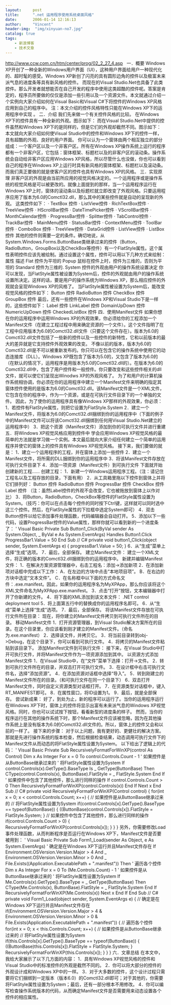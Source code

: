 ```yaml
---
layout:     post
title:      ".net 运用程序使用系统桌面风格"
date:       2006-01-14 12:16:13
author:     "Vincent"
header-img:  "img/xinyuan-no7.jpg"
catalog: true
tags:
    - 新浪博客
    - 技术文章
---
```




http://www.ccw.com.cn/htm/center/prog/02_2_27_4.asp
 
一．概要 Windows XP开创了一种全新的Windows用户界面（UI），这种用户界面给用户一种现代化的、超时髦的感受。Windows XP新创了闪亮的具有圆形边角的控件以及极富未来派气息的进度条等具有新风格的控件。 而现在的Visual Studio.Net也具备了此类控件。那么开发者就想能否在自己开发的程序中使用这类超酷的控件呢。答案是肯定的，程序员所要做的仅仅是添加一些引用以及一个资源文件。本文就通过介绍一个实例向大家介绍如何在Visual Basic和Visual C#下将控件的Windows XP风格应用到自己的程序中。 注：本文介绍的控件风格特性只能在Windows XP下的运用程序中实现
。 二．介绍 我们先来做一个有关控件风格的比较。 在Windows XP下的控件具有一种全新的外观。图示如下： 而在Visual Studio.Net中提供的控件虽然和Windows XP下的是同样的，但是它们的外观却截然不同。图示如下： 本文就向大家介绍如何使Visual Studio中的控件和Windows XP下的控件一样，具有超酷的外观、良好的用户界面。 你可以认为一个窗体由两个相互独立的部分组成：一个客户区以及一个非客户区。所有在Windows XP操作系统上运行的程序都有一个非客户区，它包括：窗体框架、标题栏以及的非客户区的滚动条。操作系统会自动给非客户区应用Windows XP风格，所以尽管什么也没做，你也可以看到自己的程序在Windows XP上运行时具有新风格的窗体框架、标题栏以及滚动条。而我们真正要做的就是使客户区的控件也具有Windows XP的风格。 三．实现原理 非客户区的外观是由当前所应用的视觉风格决定的。一个运用程序或是操作系统的视觉风格是可以被更改的。就像上面提到的那样，当一个运用程序运行在Windows XP上时，窗体的滚动条以及标题栏就立即改变了外观风格。只要运用程序应用了版本为6.0的Comctl32.dll，那么其中的某些控件就是自动的呈现新的外观。 这类控件如下： · TextBox 控件 · ListView控件 · RichTextBox控件 · TreeView控件 · HScrollBar控件 · DateTimePicker控件 · VScrollBar控件 · MonthCalendar控件 · ProgressBar控件 · Splitter控件 · TabControl控件 · TrackBar控件 · MainMenu控件 · StatusBar控件 · ContextMenu控件 · ToolBar控件 · ComboBox 控件 · TreeView控件 · DataGrid控件 · ListView控件 · ListBox控件 其他的控件则需要一定的条件。确切地说，从System.Windows.Forms.ButtonBase类继承过来的控件（Button，RadioButton，GroupBox以及CheckBox等控件）有一个FlatStyle属性。这个属性表明控件应该先被绘制。通过设置这个属性，控件可以用以下几种方式来绘制： 属性 描述 Flat 控件为平坦的 Popup 鼠标在控件上时，控件为三维的，否则为平坦的 Standard 控件为三维的. System 控件的外观由用户的操作系统设置决定 你可以发现，当FlatStyle属性被设置为System后，控件的外观就由用户的操作系统设置所决定。这样的话，要是用户的操作系统为Windows XP，那么相应控件的外观就会呈现Windows XP的风格了。 当FlatStyle属性被设置为System后，能改变视觉风格的控件如下： Button 控件 RadioButton 控件 CheckBox 控件 GroupBox 控件 最后，还有一些控件在Windows XP和Visual Studio下是一样的，这些控件如下： Label 控件 LinkLabel 控件 DomainUpDown 控件 NumericUpDown 控件 CheckedListBox 控件 四．使用Manifest文件 如果你想在你的运用程序中运用Windows XP的外观效果，你必须给你的工程添加一个Manifest文件（在建立工程过程中用来确定资源的一个文件）。这个文件指明了在工程中应用版本为6.0的Comctl32.dll文件（只要这个文件存在）。版本为6.0的Comctl32.dll文件包括了一些新的控件以及一些控件的新特性，它和以前版本的最大的差异就是它支持控件外观效果的改变。 不像以前的版本，版本为6.0的Comctl32.dll是不可以被重新发布的。你只可以在包含它的操作系统中使用它的动态连接库（DLL）。Windows XP既包含了版本为5.0的，又包含了版本为6.0的（在默认的情况下，运用程序是用版本为5.0的Comctl32.dll的）。在版本为6.0的Comctl32.dll中，包含了用户控件和一般控件。你只要改变和这些控件相关的dll文件，就可以使它们呈现出Winodws XP的外观风格了。 为了和用户的计算机操作系统相协调，你必须在你的运用程序中建立一个Manifest文件来明确的指定其窗体控件使用的是版本为6.0的Comctl32.dll。该Manifest文件是一个XML文件，它包含在你的程序中，作为一个资源，或是在可执行文件目录下的一个单独的文件。 因此，为了使你的运用程序具有像Windows XP那样的外观效果，你必须： 1．若控件有FlatStyle属性，则把它设置为FlatStyle.System 2．建立一个Manifest文件，将版本为6.0的Comctl32.dll捆绑到你的运用程序中（下面的例子中的Manifest文件可以将该Comctl32.dll捆绑到任何用Visual Studio.Net建立的运用程序中） 3．把这个资源（Manifest文件）添加到你的可执行文件并进行重建 五．将Windows XP视觉风格应用到控件中 学会应用Windows XP视觉风格的最简单的方法就是学习做一个实例。本文最后就向大家介绍任何建立一个简单的运用程序并使它的窗体上的控件具有Windows XP视觉风格。 接下来，我们要做的就是： 1．建立一个运用程序的工程，并在窗体上添加一些控件 2．建立一个Manifest文件，将所需的DLL捆绑到你的运用程序中 3．将该Manifest文件存放在可执行文件目录下 4．添加一项资源（Manifest文件）到可执行文件 下面就开始创建新的工程…… 创建工程： 1．新建一个Windows运用程序工程。（注：请记住工程名以及工程存放的目录，下面有用） 2．从工具箱里拖以下控件到窗体上并将它们排列好： Button 控件 RadioButton 控件 ProgressBar 控件 CheckBox 控件 Label 控件 （注：虽然Label控件的外观不会改变，它也被拖放到窗体上以作对比） 3．将Button，RadioButton，CheckBox等控件的FlatStyle属性设置为System。（技巧：你可以在点击每个控件的同时按下Ctrl键，这样就可以同时选中这三个控件。然后，在FlatStyle属性的下拉框中选定System即可） 4．双击Button控件以给它添加事件处理函数，代码编辑器会自动打开。 5．添加以下一些代码，设置ProgressBar控件的Value属性，那样你就可以看到新的一个进度条了： ' Visual Basic Private Sub Button1_Click(ByVal sender As System.Object, _ ByVal e As System.EventArgs) Handles Button1.Click ProgressBar1.Value = 50 End Sub // C# private void button1_Click(object sender, System.EventArgs e) { progressBar1.Value = 50; } 6．从“生成”菜单上选择“生成”选项。 7．最后，全部保存。 建立Manifest文件： 建立一个XML文件，将正确的版本的Comctl32.dll捆绑到你的运用程序中。 新建并编辑Manifest文件： 1．在解决方案资源管理器中，右击工程名：添加-&gt;添加新项 2．在添加新项对话框中完成以下工作： A．在左边的方块中点击“本地项目项”。 B．在右边的方块中选定“文本文件”。 C．在名称框中以下面的方式命名文件：.exe.manifest。因此，如果你的运用程序名为MyXPApp，那么你应该将这个XML文件命名为MyXPApp.exe.manifest。 3．点击“打开”按钮，文本编辑器中打开了你新建的文件。 4．将下面的XML添加到该文本文件： .NET control deployment tool 5．将上面第五行中的替换成你的运用程序名即可。 6．从“生成”菜单上选择“生成”选项。 7．最后，全部保存。 将该Manifest文件存放在可执行文件所在目录： 现在，将你建立的Manifest文件拷贝到可执行文件所在的目录。 移动Manifest文件 1．打开资源管理器，到Visual Studio解决方案所在的目录。在这个目录里，你应该看到刚才建立的Manifest文件。（命名为.exe.manifest） 2．选择该文件，并拷贝它。 3．将当前目录转到obj-&gt;Debug，在这个目录下，你可以看到可执行文件。 4．将拷贝的Manifest文件粘贴到该目录下。 添加Manifest文件到可执行文件： 接下来，在Visual Studio中打开可执行文件，并将Manifest文件作为一项资源添加到其中。 以资源方式添加Manifest文件 1．在Visual Studio中，在“文件”菜单下选择：打开-&gt;文件。 2．转到可执行文件所在的目录，并双击打开可执行文件。 3．在设计框中右击可执行文件名，选择“添加资源”。 4．在添加资源对话框中选择“导入”。 5．转到刚建立的Manifest文件所在的目录。（和可执行文件在同一个目录下） 6．双击打开Manifest文件，同时自定义资源类型对话框打开。 7．在资源类型对话框中，键入RT_MANIFEST即可。 8．在属性窗口，将ID设置为1。 9．最后，就是全部保存。 尝试新成果： 好了，到处为止，新的程序可以运行了。当你的运用程序运行在Windows XP下时，窗体上的控件将显示出富有未来派气息的Windows XP视觉风格。同时，你也可以试试按下按钮，看看新型的进度条的样子。 然而，当你的程序运行在其他的操作系统下时，那个Manifest文件应该被忽略，因为在其他操作系统上是没有版本为6.0的Comctl32.dll文件的。所以，窗体上的控件又会和以前的一样了。 接下来的步骤： 对于以上问题，我有更好的、更健壮的解决方案。那就是先进行操作系统的版本检查，然后根据检查结果，动态调用可执行文件下的Manifest文件从而动态的将FlatStyle属性设置为System。 以下给出了逻辑上的代码： ' Visual Basic Private Sub RecursivelyFormatForWinXP(control As Control) Dim x As Integer For x = 0 To control.Controls.Count - 1 ' 如果控件是从ButtonBase继承过来的 ' 将FlatStyle属性设置为System If control.Controls(x).GetType().BaseType Is _ GetType(ButtonBase) Then CType(control.Controls(x), ButtonBase).FlatStyle = _ FlatStyle.System End If ' 如果控件中包含了其他控件，那么进行同样的操作 If control.Controls.Count &gt; 0 Then RecursivelyFormatForWinXP(control.Controls(x)) End If Next x End Sub // C# private void RecursivelyFormatForWinXP(Control control) { for(int x = 0; x &lt; control.Controls.Count; x++) { // 如果控件是从ButtonBase继承过来的 // 将FlatStyle属性设置为System if(control.Controls[x].GetType().BaseType == typeof(ButtonBase)) { ((ButtonBase)control.Controls[x]).FlatStyle = FlatStyle.System; } // 如果控件中包含了其他控件，那么进行同样的操作 if(control.Controls.Count &gt; 0) { RecursivelyFormatForWinXP(control.Controls[x]); } } } 另外，你需要修改Load事件处理函数，从而判断程序是否运行在Windows XP下，Manifest文件是否要被用到： ' Visual Basic Private Sub Form1_Load(sender As Object, e As System.EventArgs) ' 确定是在Windows XP下运行并且Manifest文件存在 If Environment.OSVersion.Version.Major &gt; 4 And _ Environment.OSVersion.Version.Minor &gt; 0 And _ File.Exists((Application.ExecutablePath + ".manifest")) Then ' 遍历各个控件 Dim x As Integer For x = 0 To (Me.Controls.Count) - 1 ' 如果控件是从ButtonBase继承过来的 ' 将FlatStyle属性设置为System If Me.Controls(x).GetType().BaseType = _ GetType(ButtonBase) Then CType(Me.Controls(x), ButtonBase).FlatStyle = _ FlatStyle.System End If RecursivelyFormatForWinXP(Me.Controls(x)) Next x End If End Sub // C# private void Form1_Load(object sender, System.EventArgs e) { // 确定是在Windows XP下运行并且Manifest文件存在 if(Environment.OSVersion.Version.Major &gt; 4 &amp; Environment.OSVersion.Version.Minor &gt; 0 &amp; File.Exists(Application.ExecutablePath + ".manifest")) { // 遍历各个控件 for(int x = 0; x &lt; this.Controls.Count; x++) { // 如果控件是从ButtonBase继承过来的 // 将FlatStyle属性设置为System if(this.Controls[x].GetType().BaseType == typeof(ButtonBase)) { ((ButtonBase)this.Controls[x]).FlatStyle = FlatStyle.System; } RecursivelyFormatForWinXP(this.Controls[x]); } } } 六．文章总结 在本文中，我给大家展示了以下几方面的内容： 1．具有Windows XP视觉风格的控件和Visual Studio中的标准控件的外观是截然不同的。 2．你可以将大部分的控件的外观设计成和Windows XP中的一样。 3．对于大多数的控件，这个设计过程只需要将它们捆绑到一定版本（版本6.0）的Comctl32.dll即可；对于其他的，你需要将FlatStyle属性设置为System；最后，还有一部分根本不用修改。 4．你可以编写检查操作系统版本的代码，从而确定Manifest文件是否需要用来动态设置各个控件的相应属性。 



